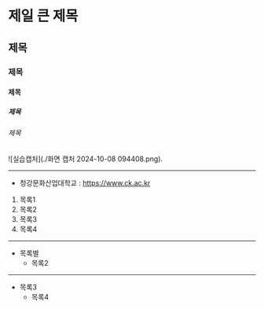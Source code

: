 # 제일 큰 제목
## 제목 
### 제목
#### 제목
##### 제목
###### 제목

![실습캡처](./화면 캡처 2024-10-08 094408.png).

 * * *

- 청강문화산업대학교 : <https://www.ck.ac.kr>

1. 목록1
2. 목록2
4. 목록3
3. 목록4 

 ***

* 목록별
  * 목록2

 - - -

- 목록3
  - 목록4
